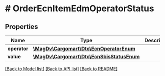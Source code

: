 # # OrderEcnItemEdmOperatorStatus

## Properties

Name | Type | Description | Notes
------------ | ------------- | ------------- | -------------
**operator** | [**\MagDv\Cargomart\Dto\EcnOperatorEnum**](EcnOperatorEnum.md) |  |
**value** | [**\MagDv\Cargomart\Dto\EcnSbisStatusEnum**](EcnSbisStatusEnum.md) |  |

[[Back to Model list]](../../README.md#models) [[Back to API list]](../../README.md#endpoints) [[Back to README]](../../README.md)
